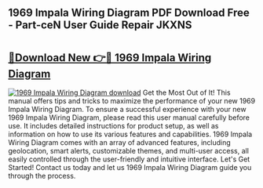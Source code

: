 ## 1969 Impala Wiring Diagram PDF Download Free - Part-ceN User Guide Repair JKXNS

# <h2><a href="http://dfjo8qz.blite.top/?on=1969+Impala+Wiring+Diagram">🔗Download New 👉🔴 1969 Impala Wiring Diagram</a></h2>

[![1969 Impala Wiring Diagram download](https://i.imgur.com/lujVjoI.png)](http://dfjo8qz.blite.top/?on=1969+Impala+Wiring+Diagram)
Get the Most Out of It! This manual offers tips and tricks to maximize the performance of your new 1969 Impala Wiring Diagram. To ensure a successful experience with your new 1969 Impala Wiring Diagram, please read this user manual carefully before use. It includes detailed instructions for product setup, as well as information on how to use its various features and capabilities. 1969 Impala Wiring Diagram comes with an array of advanced features, including geolocation, smart alerts, customizable themes, and multi-user access, all easily controlled through the user-friendly and intuitive interface. Let's Get Started! Contact us today and let us 1969 Impala Wiring Diagram guide you through the process.
